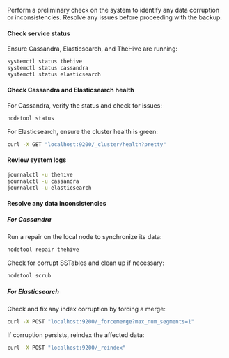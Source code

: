 Perform a preliminary check on the system to identify any data corruption or inconsistencies. Resolve any issues before proceeding with the backup.

#### Check service status

Ensure Cassandra, Elasticsearch, and TheHive are running:

```bash
systemctl status thehive
systemctl status cassandra
systemctl status elasticsearch
```

#### Check Cassandra and Elasticsearch health

For Cassandra, verify the status and check for issues:

```bash
nodetool status
```

For Elasticsearch, ensure the cluster health is green:

```bash
curl -X GET "localhost:9200/_cluster/health?pretty"
```

#### Review system logs

```bash
journalctl -u thehive
journalctl -u cassandra
journalctl -u elasticsearch
```

#### Resolve any data inconsistencies

##### For Cassandra

Run a repair on the local node to synchronize its data:

```bash
nodetool repair thehive
```

Check for corrupt SSTables and clean up if necessary:

```bash
nodetool scrub
```

##### For Elasticsearch

Check and fix any index corruption by forcing a merge:

```bash
curl -X POST "localhost:9200/_forcemerge?max_num_segments=1"
```

If corruption persists, reindex the affected data:

```bash
curl -X POST "localhost:9200/_reindex"
```